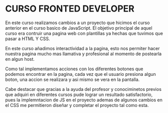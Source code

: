 # CURSO FRONTED DEVELOPER
En este curso realizamos cambios a un proyecto que hicimos el curso anterior en el curso basico de JavaScript. El objetivo principal de aquel curso era contruir una
pagina web con plantillas ya hechas que tuvimos que pasar a HTML Y CSS.

En este curso añadimos interactividad a la pagina, esto nos permiter hacer nuestra pagina mucho mas llamativa y profesional al momento de postearla en algun host.

Como tal implementamos acciones con los diferentes botones que podemos encontrar en la pagina, cada vez que el usuario presiona algun boton, una accion se realizara y asi
mismo se vera en la pantalla.

Cabe destacar que gracias a la ayuda del profesor y conociminetos previos que adquiri en diferentes cursos pude lograr un resultado satisfactorio, pues la implemntacion
de JS en el proyecto ademas de algunos cambios en el CSS me permitieron diseñar y completar el proyecto tal como esta.

